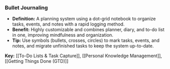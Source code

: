 ### Bullet Journaling

- **Definition:** A planning system using a dot-grid notebook to organize tasks, events, and notes with a rapid logging method.
- **Benefit:** Highly customizable and combines planner, diary, and to-do list in one, improving mindfulness and organization.
- **Tip:** Use symbols (bullets, crosses, circles) to mark tasks, events, and notes, and migrate unfinished tasks to keep the system up-to-date.

**Key:** [[To-Do Lists & Task Capture]], [[Personal Knowledge Management]], [[Getting Things Done (GTD)]]